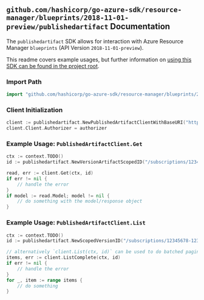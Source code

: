 
## `github.com/hashicorp/go-azure-sdk/resource-manager/blueprints/2018-11-01-preview/publishedartifact` Documentation

The `publishedartifact` SDK allows for interaction with Azure Resource Manager `blueprints` (API Version `2018-11-01-preview`).

This readme covers example usages, but further information on [using this SDK can be found in the project root](https://github.com/hashicorp/go-azure-sdk/tree/main/docs).

### Import Path

```go
import "github.com/hashicorp/go-azure-sdk/resource-manager/blueprints/2018-11-01-preview/publishedartifact"
```


### Client Initialization

```go
client := publishedartifact.NewPublishedArtifactClientWithBaseURI("https://management.azure.com")
client.Client.Authorizer = authorizer
```


### Example Usage: `PublishedArtifactClient.Get`

```go
ctx := context.TODO()
id := publishedartifact.NewVersionArtifactScopedID("/subscriptions/12345678-1234-9876-4563-123456789012/resourceGroups/some-resource-group", "blueprintName", "versionId", "artifactName")

read, err := client.Get(ctx, id)
if err != nil {
	// handle the error
}
if model := read.Model; model != nil {
	// do something with the model/response object
}
```


### Example Usage: `PublishedArtifactClient.List`

```go
ctx := context.TODO()
id := publishedartifact.NewScopedVersionID("/subscriptions/12345678-1234-9876-4563-123456789012/resourceGroups/some-resource-group", "blueprintName", "versionId")

// alternatively `client.List(ctx, id)` can be used to do batched pagination
items, err := client.ListComplete(ctx, id)
if err != nil {
	// handle the error
}
for _, item := range items {
	// do something
}
```
